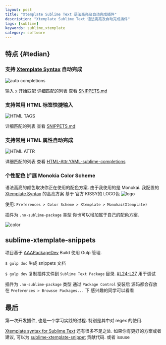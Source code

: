 ```yaml
---
layout: post
title: "Xtemplate Sublime Text 语法高亮及自动完成插件"
description: "Xtemplate Sublime Text 语法高亮及自动完成插件"
tags: [sublime]
keywords: sublime,xtemplate
category: software
---
```


## 特点 {#tedian}

### 支持 [Xtemplate Syntax][5] 自动完成

![auto completions](https://cloud.githubusercontent.com/assets/1292082/4594591/0a629d9c-5091-11e4-8acf-6755f2631f98.gif)

输入 `x` 开始匹配  详细匹配的列表 查看 [SNIPPETS.md][6]

### 支持常用 HTML 标签快捷输入

![HTML TAGS](https://cloud.githubusercontent.com/assets/1292082/4593753/20460dd6-5089-11e4-9b76-3c2ca0f379d9.gif)

详细匹配的列表 查看 [SNIPPETS.md][7]

### 支持常用 HTML 属性自动完成

![HTML ATTR](https://cloud.githubusercontent.com/assets/1292082/4601450/79ebf5fa-50ff-11e4-99c6-288161b5c986.png)

详细匹配的列表 查看 [HTML-Attr.YAML-sublime-completions](https://github.com/noyobo/sublime-xtemplate-snippets/blob/master/Completions/SHS-HTML-Attr/HTML-Attr.YAML-sublime-completions)

### 个性配色 扩展 Monokia Color Scheme

语法高亮的颜色取决你正在使用的配色方案.  由于我使用的是  Monokai.   我配置的 [Xtemplate Syntax][5] 的高亮方案 基于 官方 KISSY的 LOGO色 ![logo](http://gtms01.alicdn.com/tps/i1/T1MVbxFoRcXXchhRni-175-68.png)

使用: `Preferences > Color Scheme > Xtemplate > Monokai(Xtemplate)`

插件为 `.no-sublime-package` 类型 你也可以增加属于自己的配色方案.

![color](https://cloud.githubusercontent.com/assets/1292082/4593827/d07ebdce-5089-11e4-994e-35ca8073cdcd.png)

## sublime-xtemplate-snippets

项目基于 [AAAPackageDev][3] Build 使用 Gulp 管理.

`$ gulp doc` 生成 snippets 文档

`$ gulp dev` 复制插件文件到 `Sublime Text Package` 目录. [#L24-L27](https://github.com/noyobo/sublime-xtemplate-snippets/blob/master/gulpfile.js#L24-L27) 用于调试

插件为 `.no-sublime-package` 类型 通过 `Package Control` 安装后 源码都会存放在 `Preferences > Browsse Packages...` 下 感兴趣的同学可以看看

## 最后

第一次开发插件, 也是一个学习实践的过程. 特别是其中对 regex 的使用.

[Xtemplate syntax for Sublime Text][4] 还有很多不足之处. 如果你有更好的方案或者建议, 可以为 [sublime-xtemplate-snippet](https://github.com/noyobo/sublime-xtemplate-snippets) 贡献代码. 或者 issuse

[1]: https://github.com/kissyteam/xtemplate
[3]: https://github.com/SublimeText/AAAPackageDev
[4]: https://sublime.wbond.net/packages/Xtemplate
[5]: https://github.com/kissyteam/xtemplate/blob/master/docs/syntax.md
[6]: https://github.com/noyobo/sublime-xtemplate-snippets/blob/master/SNIPPETS.md#xtemplate
[7]: https://github.com/noyobo/sublime-xtemplate-snippets/blob/master/SNIPPETS.md#html-block
